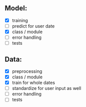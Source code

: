 ## Model:

- [x] training
- [ ] predict for user date
- [x] class / module
- [ ] error handling
- [ ] tests

## Data:

- [x] preprocessing
- [x] class / module
- [x] train for whole dates
- [ ] standardize for user input as well
- [ ] error handling
- [ ] tests
